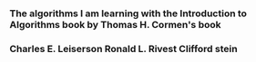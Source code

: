 ### The algorithms I am learning with  the Introduction to Algorithms book by Thomas H. Cormen's book 
### Charles E. Leiserson  Ronald L. Rivest Clifford stein
